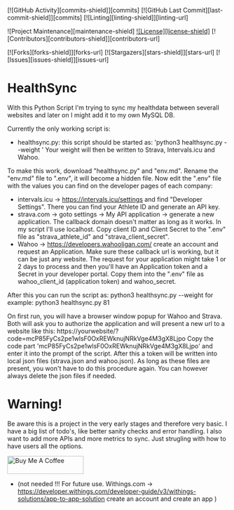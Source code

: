 <!-- PROJECT SHIELDS -->
[![GitHub Activity][commits-shield]][commits]
[![GitHub Last Commit][last-commit-shield]][commits]
[![Linting][linting-shield]][linting-url]

![Project Maintenance][maintenance-shield]
[![License][license-shield]](LICENSE.md)
[![Contributors][contributors-shield]][contributors-url]

[![Forks][forks-shield]][forks-url]
[![Stargazers][stars-shield]][stars-url]
[![Issues][issues-shield]][issues-url]

# HealthSync
With this Python Script I'm trying to sync my healthdata between severall websites and later on I might add it to my own MySQL DB.

Currently the only working script is:
- healthsync.py: this script should be started as: 'python3 healthsync.py --weight <KG>'
Your weight will then be written to Strava, Intervals.icu and Wahoo.

To make this work, download "healthsync.py" and "env.md". Rename the "env.md" file to ".env", it will become a hidden file.
Now edit the ".env" file with the values you can find on the developer pages of each company:
- intervals.icu -> https://intervals.icu/settings and find "Developer Settings". There you can find your Athlete ID and generate an API key.
- strava.com -> goto settings -> My API application -> generate a new application. The callback domain doesn't matter as long as it works. In my script I'll use localhost. Copy client ID and Client Secret to the ".env" file as "strava_athlete_id" and "strava_client_secret".
- Wahoo -> https://developers.wahooligan.com/ create an account and request an Application. Make sure these callback url is working, but it can be just any website. The request for your application might take 1 or 2 days to process and then you'll have an Application token and a Secret in your developer portal. Copy them into the ".env" file as wahoo_client_id (application token) and wahoo_secret.

After this you can run the script as:
python3 healthsync.py --weight <your weight in KG>
for example:
python3 healthsync.py 81

On first run, you will have a browser window popup for Wahoo and Strava. Both will ask you to authorize the application and will present a new url to a website like this:
https://yourwebsite/?code=mcP85FyCs2pe1wlsF0OxREWknujNRkVge4M3gX8Ljpo
Copy the code part 'mcP85FyCs2pe1wlsF0OxREWknujNRkVge4M3gX8Ljpo' and enter it into the prompt of the script. After this a token will be written into local json files (strava.json and wahoo.json). As long as these files are present, you won't have to do this procedure again. You can however always delete the json files if needed.

# Warning!
Be aware this is a project in the very early stages and therefore very basic. I have a big list of todo's, like better sanity checks and error handling. I also want to add more APIs and more metrics to sync. Just strugling with how to have users all the options.

<a href="https://www.buymeacoffee.com/thegabeman" target="_blank"><img src="https://cdn.buymeacoffee.com/buttons/default-orange.png" alt="Buy Me A Coffee" height="41" width="174"></a>

























- (not needed !!! For future use. Withings.com -> https://developer.withings.com/developer-guide/v3/withings-solutions/app-to-app-solution create an account and create an app )
